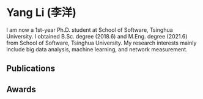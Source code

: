 # Yang Li (李洋)

I am now a 1st-year Ph.D. student at School of Software, Tsinghua University.
I obtained B.Sc. degree (2018.6) and M.Eng. degree (2021.6) from School of Software, Tsinghua University.
My research interests mainly include big data analysis, machine learning, and network measurement.


## Publications

## Awards

